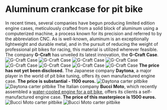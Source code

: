 # Aluminum crankcase for pit bike

In recent times, several companies have begun producing limited edition engine cases, meticulously crafted from a solid block of aluminum using a computerized machine, a process known for its precision and referred to by the abbreviation CNC. As is well-known, aluminum is an exceptionally lightweight and durable metal, and in the pursuit of reducing the weight of professional pit bikes for racing, this material is utilized wherever feasible. The company **G-Craft** has unveiled its latest innovation, the **G-Craft Case**. ![G-Craft Case](../../static/img/632d51.jpg "G-Craft Case") ![G-Craft Case](../../static/img/7b28c5.jpg "G-Craft Case") ![G-Craft Case](../../static/img/1bb1cd.jpg "G-Craft Case") ![G-Craft Case](../../static/img/611b9a.jpg "G-Craft Case") ![G-Craft Case](../../static/img/e1e260.jpg "G-Craft Case") ![G-Craft Case](../../static/img/ca3a8a.jpg "G-Craft Case") ![G-Craft Case](../../static/img/e9097a.jpg "G-Craft Case") ![G-Craft Case](../../static/img/bc40dd.jpg "G-Craft Case") **The price has not yet been disclosed.** The Japanese company **Daytona**, a major player in the world of pit bike tuning, offers its own manufactured engine case. **The price is substantial - 1100 euros.** ![Daytona carter pitbike](../../static/img/08a85b.jpg "Daytona carter pitbike") ![Daytona carter pitbike](../../static/img/cf5389.jpg "Daytona carter pitbike") The Italian company **Bucci Moto**, which recently assembled a [water-cooled engine for a pit bike](http://mypitbike.ru/blog/tuning/37.html), offers its clients a self-manufactured engine case. **The price of this masterpiece is 1500 euros.** ![Bucci Moto carter pitbike](../../static/img/0e7b6b.jpg "Bucci Moto carter pitbike") ![Bucci Moto carter pitbike](../../static/img/45f4b4.jpg "Bucci Moto carter pitbike")